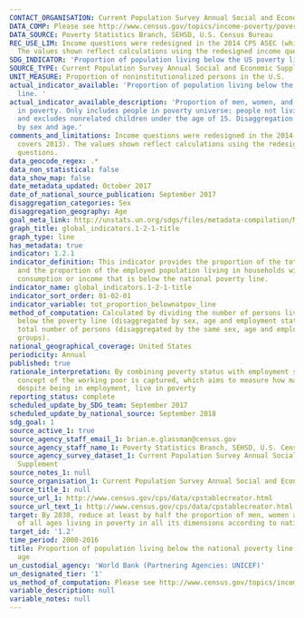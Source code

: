 ```yaml
---
CONTACT_ORGANISATION: Current Population Survey Annual Social and Economic Supplement
DATA_COMP: Please see http://www.census.gov/topics/income-poverty/poverty/guidance/poverty-measures.html.
DATA_SOURCE: Poverty Statistics Branch, SEHSD, U.S. Census Bureau
REC_USE_LIM: Income questions were redesigned in the 2014 CPS ASEC (which covers 2013).
  The values shown reflect calculations using the redesigned income questions.
SDG_INDICATOR: 'Proportion of population living below the US poverty line. '
SOURCE_TYPE: Current Population Survey Annual Social and Economic Supplement - http://www.census.gov/cps/data/cpstablecreator.html
UNIT_MEASURE: Proportion of noninstitutionalized persons in the U.S.
actual_indicator_available: 'Proportion of population living below the US poverty
  line. '
actual_indicator_available_description: 'Proportion of men, women, and children living
  in poverty. Only includes people in poverty universe: people not living in institutions
  and excludes nonrelated children under the age of 15. Disaggregation is provided
  by sex and age.'
comments_and_limitations: Income questions were redesigned in the 2014 CPS ASEC (which
  covers 2013). The values shown reflect calculations using the redesigned income
  questions.
data_geocode_regex: .*
data_non_statistical: false
data_show_map: false
date_metadata_updated: October 2017
date_of_national_source_publication: September 2017
disaggregation_categories: Sex
disaggregation_geography: Age
goal_meta_link: http://unstats.un.org/sdgs/files/metadata-compilation/Metadata-Goal-1.pdf
graph_title: global_indicators.1-2-1-title
graph_type: line
has_metadata: true
indicator: 1.2.1
indicator_definition: This indicator provides the proportion of the total population
  and the proportion of the employed population living in households with per-capita
  consumption or income that is below the national poverty line.
indicator_name: global_indicators.1-2-1-title
indicator_sort_order: 01-02-01
indicator_variable: tot_proportion_belownatpov_line
method_of_computation: Calculated by dividing the number of persons living in households
  below the poverty line (disaggregated by sex, age and employment status) by the
  total number of persons (disaggregated by the same sex, age and employment status
  groups).
national_geographical_coverage: United States
periodicity: Annual
published: true
rationale_interpretation: By combining poverty status with employment status, the
  concept of the working poor is captured, which aims to measure how many workers,
  despite being in employment, live in poverty
reporting_status: complete
scheduled_update_by_SDG_team: September 2017
scheduled_update_by_national_source: September 2018
sdg_goal: 1
source_active_1: true
source_agency_staff_email_1: brian.e.glassman@census.gov
source_agency_staff_name_1: Poverty Statistics Branch, SEHSD, U.S. Census Bureau
source_agency_survey_dataset_1: Current Population Survey Annual Social and Economic
  Supplement
source_notes_1: null
source_organisation_1: Current Population Survey Annual Social and Economic Supplement
source_title_1: null
source_url_1: http://www.census.gov/cps/data/cpstablecreator.html
source_url_text_1: http://www.census.gov/cps/data/cpstablecreator.html
target: By 2030, reduce at least by half the proportion of men, women and children
  of all ages living in poverty in all its dimensions according to national definitions.
target_id: '1.2'
time_period: 2000-2016
title: Proportion of population living below the national poverty line, by sex and
  age
un_custodial_agency: 'World Bank (Partnering Agencies: UNICEF)'
un_designated_tier: '1'
us_method_of_computation: Please see http://www.census.gov/topics/income-poverty/poverty/guidance/poverty-measures.html.
variable_description: null
variable_notes: null
---
```

